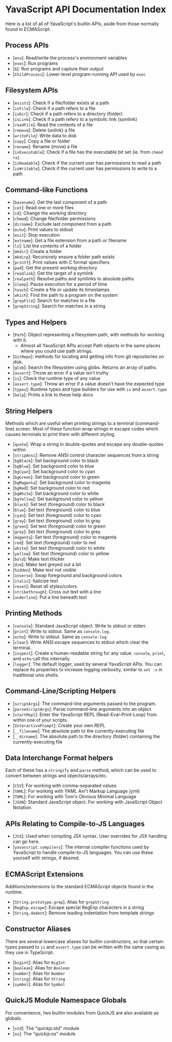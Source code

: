 # YavaScript API Documentation Index

Here is a list of all of YavaScript's builtin APIs, aside from those normally found in ECMAScript.

## Process APIs

- [`env`]: Read/write the process's environment variables
- [`exec`]: Run programs
- [`$`]: Run programs and capture their output
- [`ChildProcess`]: Lower-level program-running API used by `exec`

## Filesystem APIs

- [`exists`]: Check if a file/folder exists at a path
- [`isFile`]: Check if a path refers to a file
- [`isDir`]: Check if a path refers to a directory (folder)
- [`isLink`]: Check if a path refers to a symbolic link (symlink)
- [`readFile`]: Read the contents of a file
- [`remove`]: Delete (unlink) a file
- [`writeFile`]: Write data to disk
- [`copy`]: Copy a file or folder
- [`rename`]: Rename (move) a file
- [`isExecutable`]: Check if a file has the executable bit set (ie. from `chmod +x`)
- [`isReadable`]: Check if the current user has permissions to read a path
- [`isWritable`]: Check if the current user has permissions to write to a path

## Command-like Functions

- [`basename`]: Get the last component of a path
- [`cat`]: Read one or more files
- [`cd`]: Change the working directory
- [`chmod`]: Change file/folder permissions
- [`dirname`]: Exclude last component from a path
- [`echo`]: Print values to stdout
- [`exit`]: Stop execution
- [`extname`]: Get a file extension from a path or filename
- [`ls`]: List the contents of a folder
- [`mkdir`]: Create a folder
- [`mkdirp`]: Recursively ensure a folder path exists
- [`printf`]: Print values with C format specifiers
- [`pwd`]: Get the present working directory
- [`readlink`]: Get the target of a symlink
- [`realpath`]: Resolve paths and symlinks to absolute paths
- [`sleep`]: Pause execution for a period of time
- [`touch`]: Create a file or update its timestamps
- [`which`]: Find the path to a program on the system
- [`grepFile`]: Search for matches in a file
- [`grepString`]: Search for matches in a string

## Types and Helpers

- [`Path`]: Object representing a filesystem path, with methods for working with it.
  - Almost all YavaScript APIs accept Path objects in the same places where you could use path strings.
- [`GitRepo`]: methods for locating and getting info from git repositories on disk.
- [`glob`]: Search the filesystem using globs. Returns an array of paths.
- [`assert`]: Throw an error if a value isn't truthy
- [`is`]: Check the runtime type of any value
- [`assert.type`]: Throw an error if a value doesn't have the expected type
- [`types`]: Runtime types and type builders for use with `is` and `assert.type`
- [`help`]: Prints a link to these help docs

## String Helpers

Methods which are useful when printing strings to a terminal (command-line) screen. Most of these function wrap strings in escape codes which causes terminals to print them with different styling.

- [`quote`]: Wrap a string in double-quotes and escape any double-quotes within
- [`stripAnsi`]: Remove ANSI control character sequences from a string
- [`bgBlack`]: Set background color to black
- [`bgBlue`]: Set background color to blue
- [`bgCyan`]: Set background color to cyan
- [`bgGreen`]: Set background color to green
- [`bgMagenta`]: Set background color to magenta
- [`bgRed`]: Set background color to red
- [`bgWhite`]: Set background color to white
- [`bgYellow`]: Set background color to yellow
- [`black`]: Set text (foreground) color to black
- [`blue`]: Set text (foreground) color to blue
- [`cyan`]: Set text (foreground) color to cyan
- [`gray`]: Set text (foreground) color to gray
- [`green`]: Set text (foreground) color to green
- [`grey`]: Set text (foreground) color to grey
- [`magenta`]: Set text (foreground) color to magenta
- [`red`]: Set text (foreground) color to red
- [`white`]: Set text (foreground) color to white
- [`yellow`]: Set text (foreground) color to yellow
- [`bold`]: Make text thicker
- [`dim`]: Make text greyed out a bit
- [`hidden`]: Make text not visible
- [`inverse`]: Swap foreground and background colors
- [`italic`]: Italicize text
- [`reset`]: Reset all styles/colors
- [`strikethrough`]: Cross out text with a line
- [`underline`]: Put a line beneath text

## Printing Methods

- [`console`]: Standard JavaScript object. Write to stdout or stderr.
- [`print`]: Write to stdout. Same as `console.log`.
- [`echo`]: Write to stdout. Same as `console.log`.
- [`clear`]: Write ANSI escape sequences to stdout which clear the terminal.
- [`inspect`]: Create a human-readable string for any value. `console`, `print`, and `echo` call this internally.
- [`logger`]: The default logger, used by several YavaScript APIs. You can replace its properties to increase logging verbosity, similar to `set -x` in traditional unix shells.

## Command-Line/Scripting Helpers

- [`scriptArgs`]: The command-line arguments passed to the program.
- [`parseScriptArgs`]: Parse command-line arguments into an object.
- [`startRepl`]: Enter the YavaScript REPL (Read-Eval-Print-Loop) from within one of your scripts.
- [`InteractivePrompt`]: Create your own REPL
- [`__filename`]: The absolute path to the currently-executing file
- [`__dirname`]: The absolute path to the directory (folder) containing the currently-executing file

## Data Interchange Format helpers

Each of these has a `stringify` and `parse` method, which can be used to convert between strings and objects/arrays/etc.

- [`CSV`]: For working with comma-separated values
- [`YAML`]: For working with YAML Ain't Markup Language (yml)
- [`TOML`]: For working with Tom's Obvious Minimal Language
- [`JSON`]: Standard JavaScript object. For working with JavaScript Object Notation.

## APIs Relating to Compile-to-JS Languages

- [`JSX`]: Used when compiling JSX syntax. User overrides for JSX handling can go here.
- [`yavascript.compilers`]: The internal compiler functions used by YavaScript to handle compile-to-JS languages. You can use these yourself with strings, if desired.

## ECMAScript Extensions

Additions/extensions to the standard ECMAScript objects found in the runtime.

- [`String.prototype.grep`]: Alias for `grepString`
- [`RegExp.escape`]: Escape special RegExp characters in a string
- [`String.dedent`]: Remove leading indentation from template strings

## Constructor Aliases

There are several lowercase aliases for builtin constructors, so that certain types passed to `is` and `assert.type` can be written with the same casing as they use in TypeScript.

- [`bigint`]: Alias for `BigInt`
- [`boolean`]: Alias for `Boolean`
- [`number`]: Alias for `Number`
- [`string`]: Alias for `String`
- [`symbol`]: Alias for `Symbol`

## QuickJS Module Namespace Globals

For convenience, two builtin modules from QuickJS are also available as globals.

- [`std`]: The "quickjs:std" module
- [`os`]: The "quickjs:os" module
